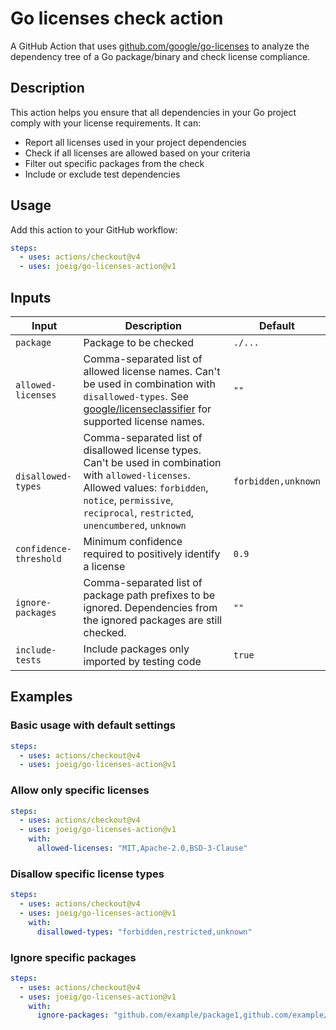 # Go licenses check action

A GitHub Action that uses [github.com/google/go-licenses](https://github.com/google/go-licenses) to analyze the dependency tree of a Go package/binary and check license compliance.

## Description

This action helps you ensure that all dependencies in your Go project comply with your license requirements. It can:

- Report all licenses used in your project dependencies
- Check if all licenses are allowed based on your criteria
- Filter out specific packages from the check
- Include or exclude test dependencies

## Usage

Add this action to your GitHub workflow:

```yaml
steps:
  - uses: actions/checkout@v4
  - uses: joeig/go-licenses-action@v1
```

## Inputs

| Input                  | Description                                                                                                                                                                                                                                                                 | Default             |
|------------------------|-----------------------------------------------------------------------------------------------------------------------------------------------------------------------------------------------------------------------------------------------------------------------------|---------------------|
| `package`              | Package to be checked                                                                                                                                                                                                                                                       | `./...`             |
| `allowed-licenses`     | Comma-separated list of allowed license names. Can't be used in combination with `disallowed-types`. See [google/licenseclassifier](https://github.com/google/licenseclassifier/blob/e6a9bb99b5a6f71d5a34336b8245e305f5430f99/license_type.go) for supported license names. | `""`                |
| `disallowed-types`     | Comma-separated list of disallowed license types. Can't be used in combination with `allowed-licenses`. Allowed values: `forbidden`, `notice`, `permissive`, `reciprocal`, `restricted`, `unencumbered`, `unknown`                                                          | `forbidden,unknown` |
| `confidence-threshold` | Minimum confidence required to positively identify a license                                                                                                                                                                                                                | `0.9`               |
| `ignore-packages`      | Comma-separated list of package path prefixes to be ignored. Dependencies from the ignored packages are still checked.                                                                                                                                                      | `""`                |
| `include-tests`        | Include packages only imported by testing code                                                                                                                                                                                                                              | `true`              |

## Examples

### Basic usage with default settings

```yaml
steps:
  - uses: actions/checkout@v4
  - uses: joeig/go-licenses-action@v1
```

### Allow only specific licenses

```yaml
steps:
  - uses: actions/checkout@v4
  - uses: joeig/go-licenses-action@v1
    with:
      allowed-licenses: "MIT,Apache-2.0,BSD-3-Clause"
```

### Disallow specific license types

```yaml
steps:
  - uses: actions/checkout@v4
  - uses: joeig/go-licenses-action@v1
    with:
      disallowed-types: "forbidden,restricted,unknown"
```

### Ignore specific packages

```yaml
steps:
  - uses: actions/checkout@v4
  - uses: joeig/go-licenses-action@v1
    with:
      ignore-packages: "github.com/example/package1,github.com/example/package2"
```
